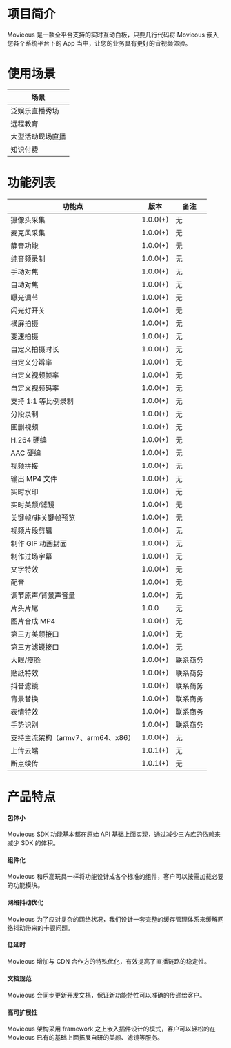 # 项目简介

Movieous 是一款全平台支持的实时互动白板，只要几行代码将 Movieous 嵌入您各个系统平台下的 App 当中，让您的业务具有更好的音视频体验。

# 使用场景


| 场景         |
| ------------ |
| 泛娱乐直播秀场     |
| 远程教育     |
| 大型活动现场直播 |
| 知识付费     |

# 功能列表

| 功能点                          | 版本       | 备注       |
| ---------------------------- | -------- | -------------- |
| 摄像头采集                        | 1.0.0(+) | 无 |
| 麦克风采集                        | 1.0.0(+) | 无 |
| 静音功能                         | 1.0.0(+) | 无 |
| 纯音频录制                        | 1.0.0(+) | 无 |
| 手动对焦                         | 1.0.0(+) | 无 |
| 自动对焦                         | 1.0.0(+) | 无 |
| 曝光调节                         | 1.0.0(+) | 无 |
| 闪光灯开关                        | 1.0.0(+) | 无 |
| 横屏拍摄                         | 1.0.0(+) | 无 |
| 变速拍摄                         | 1.0.0(+) | 无 |
| 自定义拍摄时长                      | 1.0.0(+) | 无 |
| 自定义分辨率                       | 1.0.0(+) | 无 |
| 自定义视频帧率                      | 1.0.0(+) | 无 |
| 自定义视频码率                      | 1.0.0(+) | 无 |
| 支持 1:1 等比例录制                 | 1.0.0(+) | 无 |
| 分段录制                         | 1.0.0(+) | 无 |
| 回删视频                         | 1.0.0(+) | 无 |
| H.264 硬编                     | 1.0.0(+) | 无 |
| AAC 硬编                       | 1.0.0(+) | 无 |
| 视频拼接                         | 1.0.0(+) | 无 |
| 输出 MP4 文件                    | 1.0.0(+) | 无 |
| 实时水印                         | 1.0.0(+) | 无 |
| 实时美颜/滤镜                    | 1.0.0(+) | 无 |
| 关键帧/非关键帧预览               | 1.0.0(+) | 无 |
| 视频片段剪辑                     | 1.0.0(+) | 无 |
| 制作 GIF 动画封面                | 1.0.0(+) | 无 |
| 制作过场字幕                      | 1.0.0(+) | 无 |
| 文字特效                        | 1.0.0(+) | 无|
| 配音                            | 1.0.0(+) | 无 |
| 调节原声/背景声音量               | 1.0.0(+) | 无 |
| 片头片尾                         | 1.0.0    | 无 |
| 图片合成 MP4                     | 1.0.0(+) | 无 |
| 第三方美颜接口                    | 1.0.0(+) | 无 |
| 第三方滤镜接口                    | 1.0.0(+) | 无 |
| 大眼/瘦脸                        | 1.0.0(+) | 联系商务 |
| 贴纸特效                         | 1.0.0(+) | 联系商务 |
| 抖音滤镜                         | 1.0.0(+) | 联系商务 |
| 背景替换                         | 1.0.0(+) | 联系商务 |
| 表情特效                         | 1.0.0(+) | 联系商务 |
| 手势识别                         | 1.0.0(+) | 联系商务 |
| 支持主流架构（armv7、arm64、x86）  | 1.0.0(+) | 无 |
| 上传云端                         | 1.0.1(+) | 无 |
| 断点续传                         | 1.0.1(+) | 无 |

# 产品特点



#### 包体小

Movieous SDK 功能基本都在原始 API 基础上面实现，通过减少三方库的依赖来减少 SDK 的体积。               

#### 组件化

Movieous 和乐高玩具一样将功能设计成各个标准的组件，客户可以按需加载必要的功能模块。

#### 网络抖动优化

Movieous 为了应对复杂的网络状况，我们设计一套完整的缓存管理体系来缓解网络抖动带来的卡顿问题。

#### 低延时

Movieous 增加与 CDN 合作方的特殊优化，有效提高了直播链路的稳定性。

#### 文档规范

Movieous 会同步更新开发文档，保证新功能特性可以准确的传递给客户。

#### 高可扩展性

Movieous 架构采用 framework 之上嵌入插件设计的模式，客户可以轻松的在 Movieous 已有的基础上面拓展自研的美颜、滤镜等服务。

